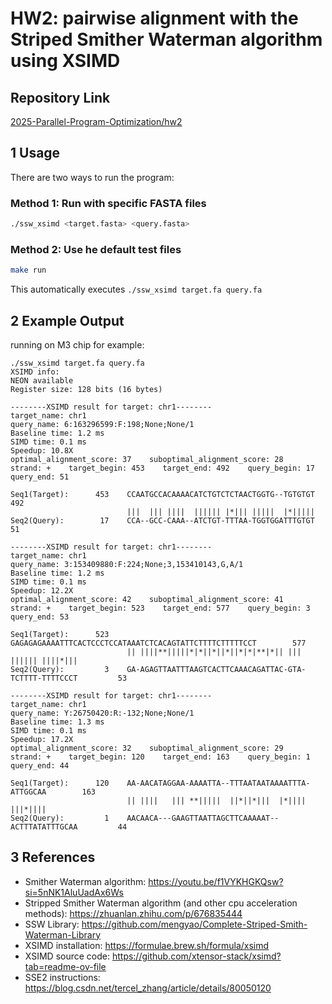 # HW2: pairwise alignment with the Striped Smither Waterman algorithm using XSIMD


## Repository Link
[2025-Parallel-Program-Optimization/hw2](https://github.com/jasminechennnnn/2025-Parallel-Program-Optimization/tree/main/hw2)

## 1 Usage

There are two ways to run the program:

### Method 1: Run with specific FASTA files

```bash
./ssw_xsimd <target.fasta> <query.fasta>
```

### Method 2: Use he default test files

```bash
make run
```

This automatically executes `./ssw_xsimd target.fa query.fa`

## 2 Example Output
running on M3 chip for example:
```
./ssw_xsimd target.fa query.fa
XSIMD info: 
NEON available
Register size: 128 bits (16 bytes)

--------XSIMD result for target: chr1--------
target_name: chr1
query_name: 6:163296599:F:198;None;None/1
Baseline time: 1.2 ms
SIMD time: 0.1 ms
Speedup: 10.8X
optimal_alignment_score: 37    suboptimal_alignment_score: 28    strand: +    target_begin: 453    target_end: 492    query_begin: 17    query_end: 51

Seq1(Target):      453    CCAATGCCACAAAACATCTGTCTCTAACTGGTG--TGTGTGT        492
                          |||  ||| ||||  |||||| |*||| |||||  |*|||||
Seq2(Query):        17    CCA--GCC-CAAA--ATCTGT-TTTAA-TGGTGGATTTGTGT         51

--------XSIMD result for target: chr1--------
target_name: chr1
query_name: 3:153409880:F:224;None;3,153410143,G,A/1
Baseline time: 1.2 ms
SIMD time: 0.1 ms
Speedup: 12.2X
optimal_alignment_score: 42    suboptimal_alignment_score: 41    strand: +    target_begin: 523    target_end: 577    query_begin: 3    query_end: 53

Seq1(Target):      523    GAGAGAGAAAATTTCACTCCCTCCATAAATCTCACAGTATTCTTTTCTTTTTCCT        577
                          || ||||**|||||*|*||*||*||*|*|**|*|| ||| |||||| ||||*|||
Seq2(Query):         3    GA-AGAGTTAATTTAAGTCACTTCAAACAGATTAC-GTA-TCTTTT-TTTTCCCT         53

--------XSIMD result for target: chr1--------
target_name: chr1
query_name: Y:26750420:R:-132;None;None/1
Baseline time: 1.3 ms
SIMD time: 0.1 ms
Speedup: 17.2X
optimal_alignment_score: 32    suboptimal_alignment_score: 29    strand: +    target_begin: 120    target_end: 163    query_begin: 1    query_end: 44

Seq1(Target):      120    AA-AACATAGGAA-AAAATTA--TTTAATAATAAAATTTA-ATTGGCAA        163
                          || ||||   ||| **|||||  ||*||*|||  |*|||| |||*||||
Seq2(Query):         1    AACAACA---GAAGTTAATTAGCTTCAAAAAT--ACTTTATATTTGCAA         44

```

## 3 References
- Smither Waterman algorithm: https://youtu.be/f1VYKHGKQsw?si=5nNK1AluUadAx6Ws
- Stripped Smither Waterman algorithm (and other cpu acceleration methods): https://zhuanlan.zhihu.com/p/676835444
- SSW Library: https://github.com/mengyao/Complete-Striped-Smith-Waterman-Library
- XSIMD installation: https://formulae.brew.sh/formula/xsimd
- XSIMD source code: https://github.com/xtensor-stack/xsimd?tab=readme-ov-file
- SSE2 instructions: https://blog.csdn.net/tercel_zhang/article/details/80050120